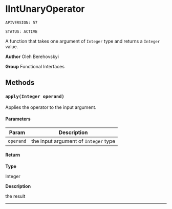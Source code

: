 # IIntUnaryOperator

`APIVERSION: 57`

`STATUS: ACTIVE`

A function that takes one argument of `Integer` type and returns a `Integer` value.


**Author** Oleh Berehovskyi


**Group** Functional Interfaces

## Methods
### `apply(Integer operand)`

Applies the operator to the input argument.

#### Parameters
|Param|Description|
|---|---|
|`operand`|the input argument of `Integer` type|

#### Return

**Type**

Integer

**Description**

the result

---
